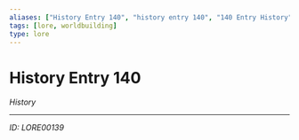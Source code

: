 ```yaml
---
aliases: ["History Entry 140", "history entry 140", "140 Entry History"]
tags: [lore, worldbuilding]
type: lore
---
```


# History Entry 140

*History*

---
*ID: LORE00139*